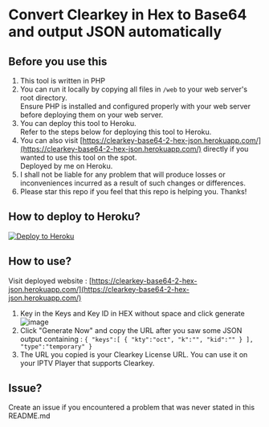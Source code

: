 # Convert Clearkey in Hex to Base64 and output JSON automatically

## Before you use this
1. This tool is written in PHP
2. You can run it locally by copying all files in ```/web``` to your web server's root directory. </br> Ensure PHP is installed and configured properly with your web server before deploying them on your web server.
3. You can deploy this tool to Heroku. </br> Refer to the steps below for deploying this tool to Heroku.
4. You can also visit [https://clearkey-base64-2-hex-json.herokuapp.com/](https://clearkey-base64-2-hex-json.herokuapp.com/) directly if you wanted to use this tool on the spot. </br> Deployed by me on Heroku.
5. I shall not be liable for any problem that will produce losses or inconveniences incurred as a result of such changes or differences.
6. Please star this repo if you feel that this repo is helping you. Thanks!

## How to deploy to Heroku?
[![Deploy to Heroku](https://www.herokucdn.com/deploy/button.png)](https://dashboard.heroku.com/new?template=https://github.com/samleong123/heroku-clearkey-hex-base64-json/)

## How to use? 
Visit deployed website : [https://clearkey-base64-2-hex-json.herokuapp.com/](https://clearkey-base64-2-hex-json.herokuapp.com/) 
1. Key in the Keys and Key ID in HEX without space and click generate
![image](https://user-images.githubusercontent.com/58818070/136691265-8fe727a3-c533-4ad5-98e7-d775454f8a04.png)
2. Click "Generate Now" and copy the URL after you saw some JSON output containing : ```{ "keys":[ { "kty":"oct", "k":"", "kid":"" } ], "type":"temporary" }```
3. The URL you copied is your Clearkey License URL. You can use it on your IPTV Player that supports Clearkey. 

## Issue?
Create an issue if you encountered a problem that was never stated in this README.md


